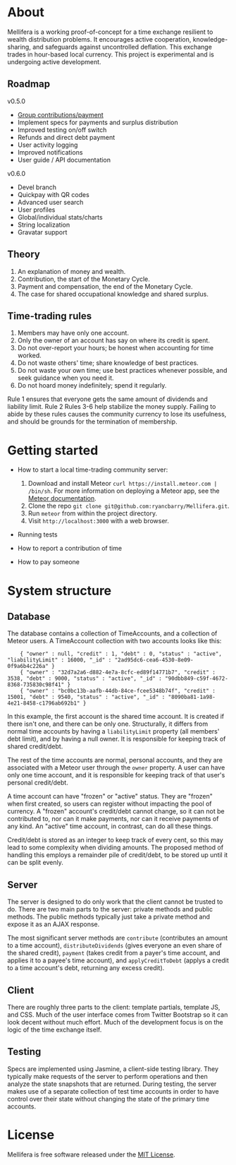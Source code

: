 About
=====

Mellifera is a working proof-of-concept for a time exchange resilient to wealth distribution problems. It encourages active cooperation, knowledge-sharing, and safeguards against uncontrolled deflation. This exchange trades in hour-based local currency. This project is experimental and is undergoing active development.

Roadmap
-------

v0.5.0

* [Group contributions/payment](https://github.com/ryancbarry/Mellifera/wiki/Group-contribution-payment-proposal)
* Implement specs for payments and surplus distribution
* Improved testing on/off switch
* Refunds and direct debt payment
* User activity logging
* Improved notifications
* User guide / API documentation

v0.6.0

* Devel branch
* Quickpay with QR codes
* Advanced user search
* User profiles
* Global/individual stats/charts
* String localization
* Gravatar support

Theory
------

1. An explanation of money and wealth.
2. Contribution, the start of the Monetary Cycle.
3. Payment and compensation, the end of the Monetary Cycle.
4. The case for shared occupational knowledge and shared surplus.

Time-trading rules
------------------

1. Members may have only one account.
2. Only the owner of an account has say on where its credit is spent.
3. Do not over-report your hours; be honest when accounting for time worked.
4. Do not waste others' time; share knowledge of best practices.
5. Do not waste your own time; use best practices whenever possible, and seek guidance when you need it.
6. Do not hoard money indefinitely; spend it regularly.

Rule 1 ensures that everyone gets the same amount of dividends and liability limit. Rule 2  Rules 3-6 help stabilize the money supply. Failing to abide by these rules causes the community currency to lose its usefulness, and should be grounds for the termination of membership.

Getting started
===============

* How to start a local time-trading community server:
	1. Download and install Meteor `curl https://install.meteor.com | /bin/sh`. For more information on deploying a Meteor app, see the [Meteor documentation](http://docs.meteor.com).
	2. Clone the repo `git clone git@github.com:ryancbarry/Mellifera.git`.
	3. Run `meteor` from within the project directory.
	4. Visit `http://localhost:3000` with a web browser.

* Running tests
 

* How to report a contribution of time
* How to pay someone

System structure
================

Database
--------

The database contains a collection of TimeAccounts, and a collection of Meteor users. A TimeAccount collection with two accounts looks like this:

		{ "owner" : null, "credit" : 1, "debt" : 0, "status" : "active", "liabilityLimit" : 16000, "_id" : "2ad95dc6-cea6-4530-8e09-0f9a6b4c226a" }
		{ "owner" : "32d7a2a6-d882-4e7a-8cfc-ed89f14771b7", "credit" : 3538, "debt" : 9000, "status" : "active", "_id" : "90dbb849-c59f-4672-8368-735830c98f41" }
		{ "owner" : "bc0bc13b-aafb-44db-84ce-fcee5348b74f", "credit" : 15001, "debt" : 9540, "status" : "active", "_id" : "8090ba81-1a98-4e21-8458-c1796ab692b1" }

In this example, the first account is the shared time account. It is created if there isn't one, and there can be only one. Structurally, it differs from normal time accounts by having a `liabilityLimit` property (all members' debt limit), and by having a null owner. It is responsible for keeping track of shared credit/debt.

The rest of the time accounts are normal, personal accounts, and they are associated with a Meteor user through the `owner` property. A user can have only one time account, and it is responsible for keeping track of that user's personal credit/debt. 

A time account can have "frozen" or "active" status. They are "frozen" when first created, so users can register without impacting the pool of currency. A "frozen" account's credit/debt cannot change, so it can not be contributed to, nor can it make payments, nor can it receive payments of any kind. An "active" time account, in contrast, can do all these things.

Credit/debt is stored as an integer to keep track of every cent, so this may lead to some complexity when dividing amounts. The proposed method of handling this employs a remainder pile of credit/debt, to be stored up until it can be split evenly.

Server
------

The server is designed to do only work that the client cannot be trusted to do. There are two main parts to the server: private methods and public methods. The public methods typically just take a private method and expose it as an AJAX response.

The most significant server methods are `contribute` (contributes an amount to a time account), `distributeDividends` (gives everyone an even share of the shared credit), `payment` (takes credit from a payer's time account, and applies it to a payee's time account), and `applyCreditToDebt` (applys a credit to a time account's debt, returning any excess credit).

Client
------

There are roughly three parts to the client: template partials, template JS, and CSS. Much of the user interface comes from Twitter Bootstrap so it can look decent without much effort. Much of the development focus is on the logic of the time exchange itself.


Testing
-------

Specs are implemented using Jasmine, a client-side testing library. They typically make requests of the server to perform operations and then analyze the state snapshots that are returned. During testing, the server makes use of a separate collection of test time accounts in order to have control over their state without changing the state of the primary time accounts.

License
=======

Mellifera is free software released under the [MIT License](https://github.com/ryancbarry/Mellifera/blob/master/LICENSE.md).


